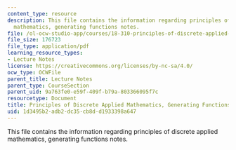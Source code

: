 ```yaml
---
content_type: resource
description: This file contains the information regarding principles of discrete applied
  mathematics, generating functions notes.
file: /ol-ocw-studio-app/courses/18-310-principles-of-discrete-applied-mathematics-fall-2013/1d3495b2adb2dc35cb8dd1933398a647_MIT18_310F13_Ch7.pdf
file_size: 176723
file_type: application/pdf
learning_resource_types:
- Lecture Notes
license: https://creativecommons.org/licenses/by-nc-sa/4.0/
ocw_type: OCWFile
parent_title: Lecture Notes
parent_type: CourseSection
parent_uid: 9a763fe0-e59f-409f-b79a-803366095f7c
resourcetype: Document
title: Principles of Discrete Applied Mathematics, Generating Functions Notes
uid: 1d3495b2-adb2-dc35-cb8d-d1933398a647
---
```

This file contains the information regarding principles of discrete applied mathematics, generating functions notes.
